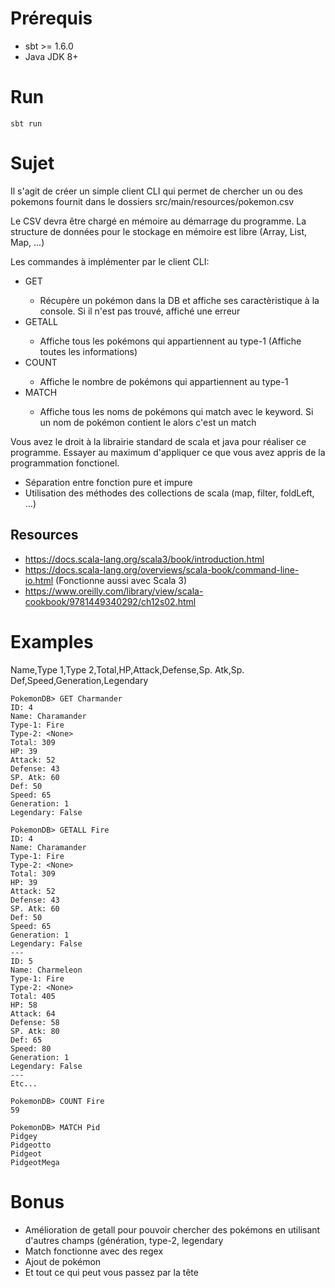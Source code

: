# Prérequis

- sbt >= 1.6.0
- Java JDK 8+

# Run

````shell
sbt run
````

# Sujet

Il s'agit de créer un simple client CLI qui permet de chercher un ou des pokemons fournit dans le dossiers src/main/resources/pokemon.csv

Le CSV devra être chargé en mémoire au démarrage du programme. 
La structure de données pour le stockage en mémoire est libre (Array, List, Map, ...)

Les commandes à implémenter par le client CLI:

- GET <pokemon-name> 
  - Récupère un pokémon dans la DB et affiche ses caractèristique à la console.  Si il n'est pas trouvé, affiché une erreur
- GETALL <pokemon-type-1>
  - Affiche tous les pokémons qui appartiennent au type-1 (Affiche toutes les informations)
- COUNT <pokemon-type-1>
  - Affiche le nombre de pokémons qui appartiennent au type-1
- MATCH <keyword>
  - Affiche tous les noms de pokémons qui match avec le keyword. Si un nom de pokémon contient le <keyword> alors c'est un match

Vous avez le droit à la librairie standard de scala et java pour réaliser ce programme.
Essayer au maximum d'appliquer ce que vous avez appris de la programmation fonctionel. 

- Séparation entre fonction pure et impure
- Utilisation des méthodes des collections de scala (map, filter, foldLeft, ...)

## Resources

- https://docs.scala-lang.org/scala3/book/introduction.html
- https://docs.scala-lang.org/overviews/scala-book/command-line-io.html (Fonctionne aussi avec Scala 3)
- https://www.oreilly.com/library/view/scala-cookbook/9781449340292/ch12s02.html

# Examples

Name,Type 1,Type 2,Total,HP,Attack,Defense,Sp. Atk,Sp. Def,Speed,Generation,Legendary
```shell
PokemonDB> GET Charmander
ID: 4
Name: Charamander
Type-1: Fire
Type-2: <None>
Total: 309
HP: 39
Attack: 52
Defense: 43
SP. Atk: 60
Def: 50
Speed: 65
Generation: 1
Legendary: False
```

```shell
PokemonDB> GETALL Fire
ID: 4
Name: Charamander
Type-1: Fire
Type-2: <None>
Total: 309
HP: 39
Attack: 52
Defense: 43
SP. Atk: 60
Def: 50
Speed: 65
Generation: 1
Legendary: False
---
ID: 5
Name: Charmeleon
Type-1: Fire
Type-2: <None>
Total: 405
HP: 58
Attack: 64
Defense: 58
SP. Atk: 80
Def: 65
Speed: 80
Generation: 1
Legendary: False
---
Etc...
```

```shell
PokemonDB> COUNT Fire
59
```

```shell
PokemonDB> MATCH Pid
Pidgey
Pidgeotto
Pidgeot
PidgeotMega
```

# Bonus

- Amélioration de getall pour pouvoir chercher des pokémons en utilisant d'autres champs (génération, type-2, legendary
- Match fonctionne avec des regex
- Ajout de pokémon
- Et tout ce qui peut vous passez par la tête